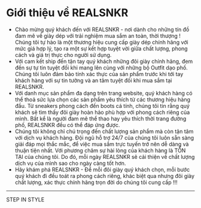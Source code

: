 # Giới thiệu về REALSNKR

- Chào mừng quý khách đến với REALSNKR - nơi dành cho những tín đồ đam mê về giày dép với trải nghiệm mua sắm an toàn, thời thượng ! Chúng tôi tự hào là một thương hiệu cung cấp giày dép chính hãng với mức giá hợp lý, tạo ra một sự kết hợp tuyệt vời giữa chất lượng, phong cách và giá trị thực cho người sử dụng.
- Với cam kết ship đến tận tay quý khách những đôi giày chính hãng, đem đến sự tự tin tuyệt đối khi mang lên cùng với những bộ Outfit dạo phố. Chúng tôi luôn đảm bảo tính xác thực của sản phẩm trước khi tới tay khách hàng với sự tin tưởng và an tâm tuyệt đối khi mua sắm tại REALSNKR.
- Với danh mục sản phẩm đa dạng trên trang website, quý khách hàng có thể thoả sức lựa chọn các sản phẩm yêu thích từ các thương hiệu hàng đầu. Từ sneakers phong cách đến boots cá tính, chúng tôi tin rằng quý khách sẽ tìm thấy đôi giày hoàn hảo phù hợp với phong cách riêng của mình. Bất kể là người đam mê thể thao hay yêu thích thời trang đường phố, REALSNKR đều có thể đáp ứng được.
- Chúng tôi không chỉ chú trọng đến chất lượng sản phẩm mà còn tận tâm với dịch vụ khách hàng. Đội ngũ hỗ trợ 24/7 của chúng tôi luôn sẵn sàng giải đáp mọi thắc mắc, để việc mua sắm trực tuyến trở nên dễ dàng và thuận tiện nhất. Với phương châm sự hài lòng của khách hàng là TỒN TẠI của chúng tôi. Do đó, mỗi ngày REALSNKR sẽ cải thiện về chất lượng dịch vụ của mình sao cho ngày càng tốt hơn.
- Hãy khám phá REALSNKR - Để mỗi đôi giày quý khách chọn, mỗi bước quý khách đi đều toát ra phong cách riêng, khác biệt qua nhưng đôi giày chất lượng, xác thực chính hãng trọn đời do chúng tôi cung cấp !!!

---

STEP IN STYLE
